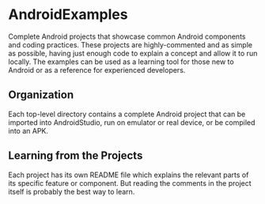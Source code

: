 # AndroidExamples
Complete Android projects that showcase common Android components and coding practices. These projects are highly-commented and as simple as possible, having just enough code to explain a concept and allow it to run locally. The examples can be used as a learning tool for those new to Android or as a reference for experienced developers.

## Organization
Each top-level directory contains a complete Android project that can be imported into AndroidStudio, run on emulator or real device, or be compiled into an APK.
 
## Learning from the Projects
Each project has its own README file which explains the relevant parts of its specific feature or component. But reading the comments in the project itself is probably the best way to learn.